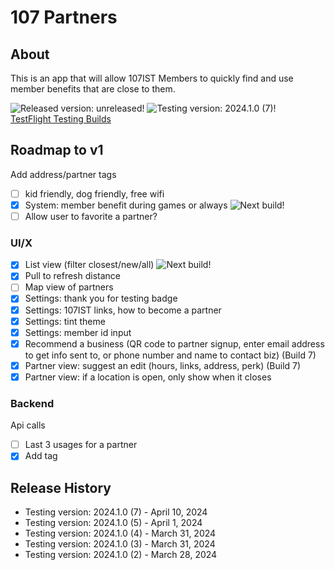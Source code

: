 # 107 Partners

## About

This is an app that will allow 107IST Members to quickly find and use member benefits that are close to them.

![Released version: unreleased!](https://img.shields.io/badge/Released_version-unreleased-purple)
![Testing version: 2024.1.0 (7)!](<https://img.shields.io/badge/Testing_version-2024.1.0_(7)-blue>)  
[TestFlight Testing Builds](https://testflight.apple.com/join/Fjx7M16y)

## Roadmap to v1

Add address/partner tags

- [ ] kid friendly, dog friendly, free wifi
- [x] System: member benefit during games or always ![Next build!](https://img.shields.io/badge/next_build-green)
- [ ] Allow user to favorite a partner?

### UI/X

- [x] List view (filter closest/new/all) ![Next build!](https://img.shields.io/badge/next_build-green)
- [x] Pull to refresh distance
- [ ] Map view of partners
- [x] Settings: thank you for testing badge
- [x] Settings: 107IST links, how to become a partner
- [x] Settings: tint theme
- [x] Settings: member id input
- [x] Recommend a business (QR code to partner signup, enter email address to get info sent to, or phone number and name to contact biz) (Build 7)
- [x] Partner view: suggest an edit (hours, links, address, perk) (Build 7)
- [x] Partner view: if a location is open, only show when it closes

### Backend

Api calls

- [ ] Last 3 usages for a partner
- [x] Add tag

## Release History

- Testing version: 2024.1.0 (7) - April 10, 2024
- Testing version: 2024.1.0 (5) - April 1, 2024
- Testing version: 2024.1.0 (4) - March 31, 2024
- Testing version: 2024.1.0 (3) - March 31, 2024
- Testing version: 2024.1.0 (2) - March 28, 2024
